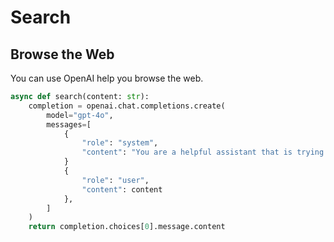 # Search

## Browse the Web

You can use OpenAI help you browse the web.

```python
async def search(content: str):
    completion = openai.chat.completions.create(
        model="gpt-4o",
        messages=[
            {
                "role": "system",
                "content": "You are a helpful assistant that is trying to find the latest descriptions about a topic on Google."
            }
            {
                "role": "user",
                "content": content
            },
        ]
    )
    return completion.choices[0].message.content
```

